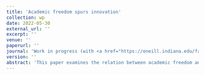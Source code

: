 ```yaml
---
title: 'Academic freedom spurs innovation'
collection: wp
date: 2022-05-30
external_url: ''
excerpt: ''
venue: ''
paperurl: ''
journal: 'Work in progress (with <a href="https://oneill.indiana.edu/faculty-research/directory/profiles/faculty/full-time/audretsch-david.html">D. Audretsch</a> et al.)'
version: ''
abstract: 'This paper examines the relation between academic freedom and innovation around the globe since the early 1900s. We find that the quantity and quality of patents reacts positively to improvements to academic freedom. A one standard deviation increase in academic freedom translates into 300 more patent filings and 50 more forward citations per one million inhabitants. Using a historic instrumental variable approach, we show that there is a causal link between academic freedom and innovation at the jurisdiction level.'
---
```

